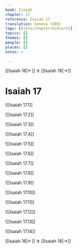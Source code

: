 ```yaml
---
book: Isaiah
chapter: 17
reference: Isaiah 17
translation: Geneva (GEN)
tags: [bible/chapter/bible/ot]
topics: []
themes: []
people: []
places: []
notes: >
  
---
```


[[Isaiah 16|<-]] ✞ [[Isaiah 18|->]]

# Isaiah 17

![[Isaiah 17.1]]

![[Isaiah 17.2]]

![[Isaiah 17.3]]

![[Isaiah 17.4]]

![[Isaiah 17.5]]

![[Isaiah 17.6]]

![[Isaiah 17.7]]

![[Isaiah 17.8]]

![[Isaiah 17.9]]

![[Isaiah 17.10]]

![[Isaiah 17.11]]

![[Isaiah 17.12]]

![[Isaiah 17.13]]

![[Isaiah 17.14]]

[[Isaiah 16|<-]] ✞ [[Isaiah 18|->]]

